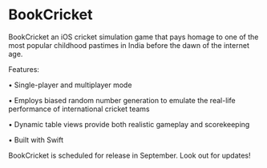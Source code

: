 # BookCricket
BookCricket an iOS cricket simulation game that pays homage to one of the most popular childhood pastimes in India before the dawn of the internet age.


Features:

• Single-player and multiplayer mode

• Employs biased random number generation to emulate the real-life performance of international cricket teams

• Dynamic table views provide both realistic gameplay and scorekeeping

• Built with Swift



BookCricket is scheduled for release in September. Look out for updates!
